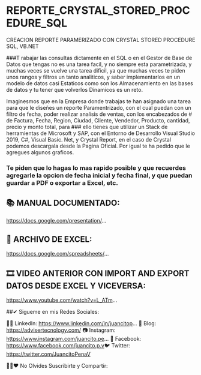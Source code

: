# REPORTE_CRYSTAL_STORED_PROCEDURE_SQL
CREACION REPORTE PARAMERIZADO CON CRYSTAL STORED PROCEDURE SQL, VB.NET

###T rabajar las consultas dictamente en el SQL o en el Gestor de Base de Datos que tengas no es una tarea facil, y no siempre esta parametrizada, y muchas veces se vuelve una tarea dificil, ya que muchas veces te piden unos rangos y filtros un tanto analiticos, y saber implementarlos en un modelo de datos casi Estaticos como son los Almacenamiento en las bases de datos y tu tener que volverlos Dinamicos es un reto.

Imaginesmos que en la  Empresa donde trabajas te han asignado una tarea para que le diseñes un reporte Paramentrizado, con el cual puedan con un filtro de fecha,      poder realizar analisis de ventas, con los encabezados de # de Factura, Fecha, Region, Ciudad, Cliente, Vendedor, Producto,  cantidad, precio y monto total, para ### ello tienes que utilizar un Stack de  herramientas de Microsoft y SAP, con el Entorno  de Desarrollo Visual Studio 2019, C#, Visual Basic. Net, y Crystal Report, en el caso de Crystal podemos descargala desde la Pagina Oficial. Por igual te ha pedido que le agregues algunos graficos. 

### Te piden que lo hagas lo mas rapido posible y que recuerdes agregarle la opcion de fecha inicial y fecha final, y que puedan guardar a PDF o exportar a Excel, etc. 

## 📚 MANUAL DOCUMENTADO:
https://docs.google.com/presentation/...

## 📝 ARCHIVO DE EXCEL:
https://docs.google.com/spreadsheets/...

## 🎞 VIDEO ANTERIOR CON IMPORT  AND EXPORT DATOS DESDE EXCEL Y VICEVERSA:
https://www.youtube.com/watch?v=L_ATm...

##✔ Sigueme en mis Redes Sociales:

👨‍💼 LinkedIn: https://www.linkedin.com/in/juancitop...
📰 Blog: https://advisertecnology.com/
📷 Instagram: https://www.instagram.com/juancito.pe...
📑 Facebook: https://www.facebook.com/juancito.p.v​
🐦 Twitter: https://twitter.com/JuancitoPenaV​

💚😍❤ No Olvides Suscribirte y Compartir:
